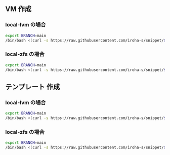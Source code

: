 ## VM 作成
### local-lvm の場合 
```bash
export BRANCH=main
/bin/bash <(curl -s https://raw.githubusercontent.com/iroha-s/snippet/${BRANCH}/proxmox/create_vm/main.sh) 9001 ubuntu-jammy $BRANCH
```

### local-zfs の場合
```bash
export BRANCH=main
/bin/bash <(curl -s https://raw.githubusercontent.com/iroha-s/snippet/${BRANCH}/proxmox/create_vm/main.sh) 9001 ubuntu-jammy $BRANCH local-zfs
```

## テンプレート 作成
### local-lvm の場合
```bash
export BRANCH=main
/bin/bash <(curl -s https://raw.githubusercontent.com/iroha-s/snippet/${BRANCH}/proxmox/create_template/main.sh) 9001 ubuntu-jammy $BRANCH
```

### local-zfs の場合
```bash
export BRANCH=main
/bin/bash <(curl -s https://raw.githubusercontent.com/iroha-s/snippet/${BRANCH}/proxmox/create_template/main.sh) 9001 ubuntu-jammy $BRANCH local-zfs
```
